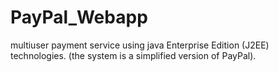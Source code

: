 # PayPal_Webapp
multiuser payment service using java Enterprise Edition (J2EE) technologies. (the system is a simplified version of PayPal).
